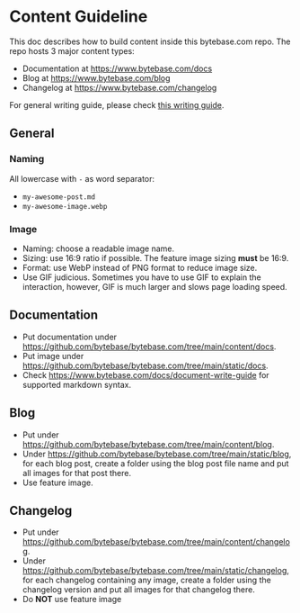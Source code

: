 # Content Guideline

This doc describes how to build content inside this bytebase.com repo. The repo hosts 3 major content types:

- Documentation at https://www.bytebase.com/docs
- Blog at https://www.bytebase.com/blog
- Changelog at https://www.bytebase.com/changelog

For general writing guide, please check [this writing guide](https://github.com/bytebase/bytebase/blob/main/docs/writing-guide.md).

## General

### Naming

All lowercase with `-` as word separator:

- `my-awesome-post.md`
- `my-awesome-image.webp`

### Image

- Naming: choose a readable image name.
- Sizing: use 16:9 ratio if possible. The feature image sizing **must** be 16:9.
- Format: use WebP instead of PNG format to reduce image size.
- Use GIF judicious. Sometimes you have to use GIF to explain the interaction, however, GIF is much larger and slows page loading speed.

## Documentation

- Put documentation under https://github.com/bytebase/bytebase.com/tree/main/content/docs.
- Put image under https://github.com/bytebase/bytebase.com/tree/main/static/docs.
- Check https://www.bytebase.com/docs/document-write-guide for supported markdown syntax.

## Blog

- Put under https://github.com/bytebase/bytebase.com/tree/main/content/blog.
- Under https://github.com/bytebase/bytebase.com/tree/main/static/blog, for each blog post, create a folder using the blog post file name and put all images for that post there.
- Use feature image.

## Changelog

- Put under https://github.com/bytebase/bytebase.com/tree/main/content/changelog.
- Under https://github.com/bytebase/bytebase.com/tree/main/static/changelog, for each changelog containing any image, create a folder using the changelog version and put all images for that changelog there.
- Do **NOT** use feature image

